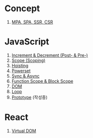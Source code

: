 <h1> Concept </h1>

1. [MPA, SPA, SSR, CSR](https://github.com/MGanom/Studying/blob/main/Concept/MPA%2C%20SPA%2C%20SSR%2C%20CSR.md)

<h1> JavaScript </h1>

1. [Increment & Decrement (Post- & Pre-)](https://github.com/MGanom/Studying/blob/main/JavaScript/%2B%2B%20%26%20--.md)
2. [Scope (Scoping)](https://github.com/MGanom/Studying/blob/main/JavaScript/Scope.md)
3. [Hoisting](https://github.com/MGanom/Studying/blob/main/JavaScript/Hoisting.md)
4. [Powerset](https://github.com/MGanom/Studying/blob/main/JavaScript/Powerset.md)
5. [Sync & Async](https://github.com/MGanom/Studying/blob/main/JavaScript/Sync%20%26%20Async.md)
6. [Function Scope & Block Scope](https://github.com/MGanom/Studying/blob/main/JavaScript/Function%20Scope%20%26%20Block%20Scope.md)
7. [DOM](https://github.com/MGanom/Studying/blob/main/JavaScript/DOM.md)
8. [Loop](https://github.com/MGanom/Studying/blob/main/JavaScript/Loop.md)
9. [Prototype](https://github.com/MGanom/Studying/blob/main/JavaScript/Prototype.md) (작성중)

<h1> React </h1>

1. [Virtual DOM](https://github.com/MGanom/Studying/blob/main/React/Virtual%20DOM.md)
